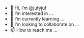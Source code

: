 - 👋 Hi, I’m @jufyjuf
- 👀 I’m interested in ...
- 🌱 I’m currently learning ...
- 💞️ I’m looking to collaborate on ...
- 📫 How to reach me ...

<!---
jufyjuf/jufyjuf is a ✨ special ✨ repository because its `README.md` (this file) appears on your GitHub profile.
You can click the Preview link to take a look at your changes.
--->
